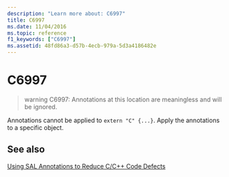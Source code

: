 ```yaml
---
description: "Learn more about: C6997"
title: C6997
ms.date: 11/04/2016
ms.topic: reference
f1_keywords: ["C6997"]
ms.assetid: 48fd86a3-d57b-4ecb-979a-5d3a4186482e
---
```

# C6997

> warning C6997: Annotations at this location are meaningless and will be ignored.

Annotations cannot be applied to `extern "C" {...}`. Apply the annotations to a specific object.

## See also

[Using SAL Annotations to Reduce C/C++ Code Defects](../code-quality/using-sal-annotations-to-reduce-c-cpp-code-defects.md)

